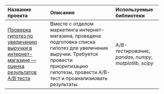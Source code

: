 | Название проекта | Описание | Используемые библиотеки | 
| :---------------------- | :---------------------- | :---------------------- |
| [Проверка гипотез по увеличению выручки в интернет-магазине — оценка результатов A/B теста](https://github.com/novad25/yandex_practikum_projects/blob/main/7.%20Принятие%20решений%20в%20бизнесе/7_a_b_test.ipynb) | Вместе с отделом маркетинга интернет-магазина, проведена подготовка списка гипотез для увеличения выручки. Требуется провести приоритизацию гипотезы, провести A/B-тест и проанализиовать результаты.| *A/B-тестирование*, *pandas*, *numpy*, *matplotlib*, *scipy* |
